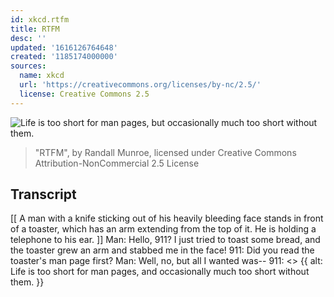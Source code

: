 ```yaml
---
id: xkcd.rtfm
title: RTFM
desc: ''
updated: '1616126764648'
created: '1185174000000'
sources:
  name: xkcd
  url: 'https://creativecommons.org/licenses/by-nc/2.5/'
  license: Creative Commons 2.5
---
```

![Life is too short for man pages, but occasionally much too short without them.](https://imgs.xkcd.com/comics/rtfm.png)
> "RTFM", by Randall Munroe, licensed under Creative Commons Attribution-NonCommercial 2.5 License

## Transcript
[[ A man with a knife sticking out of his heavily bleeding face stands in front of a toaster, which has an arm extending from the top of it. He is holding a telephone to his ear. ]]
Man: Hello, 911?  I just tried to toast some bread, and the toaster grew an arm and stabbed me in the face!
911: Did you read the toaster's man page first?
Man: Well, no, but all I wanted was--
911: <<click>>
{{ alt: Life is too short for man pages, and occasionally much too short without them. }}
